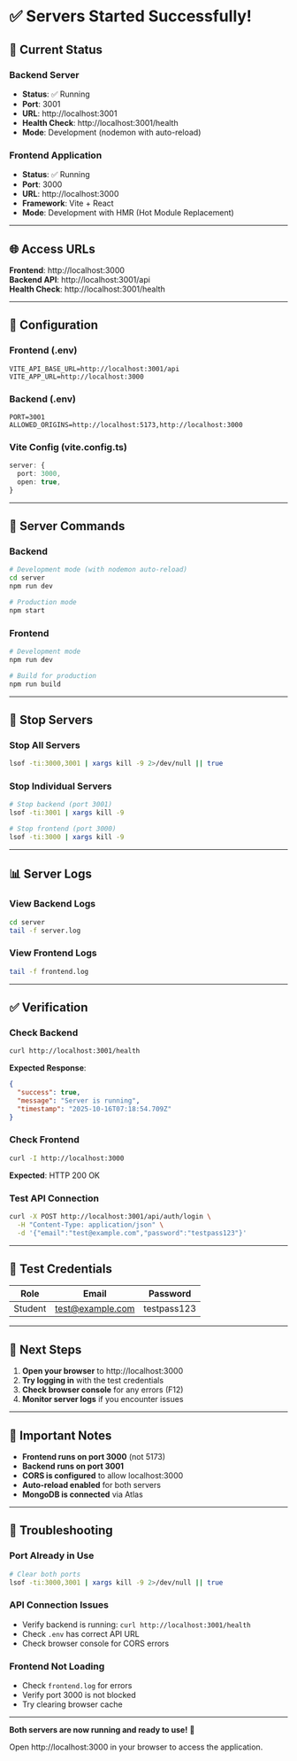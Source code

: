 # ✅ Servers Started Successfully!

## 🚀 Current Status

### Backend Server
- **Status**: ✅ Running
- **Port**: 3001
- **URL**: http://localhost:3001
- **Health Check**: http://localhost:3001/health
- **Mode**: Development (nodemon with auto-reload)

### Frontend Application
- **Status**: ✅ Running  
- **Port**: 3000
- **URL**: http://localhost:3000
- **Framework**: Vite + React
- **Mode**: Development with HMR (Hot Module Replacement)

---

## 🌐 Access URLs

**Frontend**: http://localhost:3000  
**Backend API**: http://localhost:3001/api  
**Health Check**: http://localhost:3001/health

---

## 📝 Configuration

### Frontend (.env)
```env
VITE_API_BASE_URL=http://localhost:3001/api
VITE_APP_URL=http://localhost:3000
```

### Backend (.env)
```env
PORT=3001
ALLOWED_ORIGINS=http://localhost:5173,http://localhost:3000
```

### Vite Config (vite.config.ts)
```typescript
server: {
  port: 3000,
  open: true,
}
```

---

## 🔄 Server Commands

### Backend
```bash
# Development mode (with nodemon auto-reload)
cd server
npm run dev

# Production mode
npm start
```

### Frontend
```bash
# Development mode
npm run dev

# Build for production
npm run build
```

---

## 🛑 Stop Servers

### Stop All Servers
```bash
lsof -ti:3000,3001 | xargs kill -9 2>/dev/null || true
```

### Stop Individual Servers
```bash
# Stop backend (port 3001)
lsof -ti:3001 | xargs kill -9

# Stop frontend (port 3000)
lsof -ti:3000 | xargs kill -9
```

---

## 📊 Server Logs

### View Backend Logs
```bash
cd server
tail -f server.log
```

### View Frontend Logs
```bash
tail -f frontend.log
```

---

## ✅ Verification

### Check Backend
```bash
curl http://localhost:3001/health
```

**Expected Response**:
```json
{
  "success": true,
  "message": "Server is running",
  "timestamp": "2025-10-16T07:18:54.709Z"
}
```

### Check Frontend
```bash
curl -I http://localhost:3000
```

**Expected**: HTTP 200 OK

### Test API Connection
```bash
curl -X POST http://localhost:3001/api/auth/login \
  -H "Content-Type: application/json" \
  -d '{"email":"test@example.com","password":"testpass123"}'
```

---

## 🔐 Test Credentials

| Role | Email | Password |
|------|-------|----------|
| Student | test@example.com | testpass123 |

---

## 🎯 Next Steps

1. **Open your browser** to http://localhost:3000
2. **Try logging in** with the test credentials
3. **Check browser console** for any errors (F12)
4. **Monitor server logs** if you encounter issues

---

## 📌 Important Notes

- **Frontend runs on port 3000** (not 5173)
- **Backend runs on port 3001**
- **CORS is configured** to allow localhost:3000
- **Auto-reload enabled** for both servers
- **MongoDB is connected** via Atlas

---

## 🐛 Troubleshooting

### Port Already in Use
```bash
# Clear both ports
lsof -ti:3000,3001 | xargs kill -9 2>/dev/null || true
```

### API Connection Issues
- Verify backend is running: `curl http://localhost:3001/health`
- Check `.env` has correct API URL
- Check browser console for CORS errors

### Frontend Not Loading
- Check `frontend.log` for errors
- Verify port 3000 is not blocked
- Try clearing browser cache

---

**Both servers are now running and ready to use!** 🎉

Open http://localhost:3000 in your browser to access the application.
